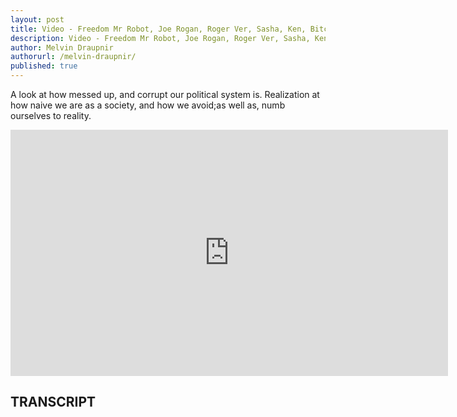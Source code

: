 ```yaml
---
layout: post
title: Video - Freedom Mr Robot, Joe Rogan, Roger Ver, Sasha, Ken, Bitcoin
description: Video - Freedom Mr Robot, Joe Rogan, Roger Ver, Sasha, Ken, Bitcoin
author: Melvin Draupnir
authorurl: /melvin-draupnir/
published: true
---
```


<p>A look at how messed up, and corrupt our political system is. Realization at how naive we are as a society, and how we avoid;as well as, numb ourselves to reality. </p>

<center><iframe width="700" height="394" src="https://www.youtube.com/embed/YrLqYfqQlEI" frameborder="0" allowfullscreen></iframe></center>

<h2>TRANSCRIPT</h2>
